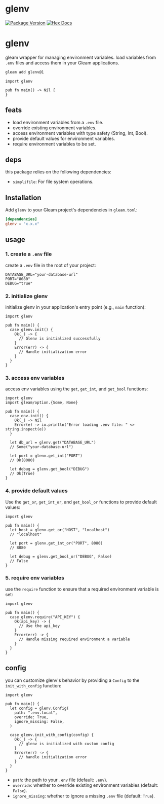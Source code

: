 # glenv

[![Package Version](https://img.shields.io/hexpm/v/glenv)](https://hex.pm/packages/glenv)
[![Hex Docs](https://img.shields.io/badge/hex-docs-ffaff3)](https://hexdocs.pm/glenv/)

# glenv

gleam wrapper for managing environment variables. load variables from `.env` files and access them in your Gleam applications.

```sh
gleam add glenv@1
```
```gleam
import glenv

pub fn main() -> Nil {
}
```

## feats

- load environment variables from a `.env` file.
- override existing environment variables.
- access environment variables with type safety (String, Int, Bool).
- provide default values for environment variables.
- require environment variables to be set.

## deps

this package relies on the following dependencies:
- `simplifile`: For file system operations.

## Installation

Add `glenv` to your Gleam project's dependencies in `gleam.toml`:

```toml
[dependencies]
glenv = "x.x.x"
```

## usage

### 1. create a `.env` file

create a `.env` file in the root of your project:

```
DATABASE_URL="your-database-url"
PORT="8080"
DEBUG="true"
```

### 2. initialize glenv

initialize glenv in your application's entry point (e.g., `main` function):

```gleam
import glenv

pub fn main() {
  case glenv.init() {
    Ok(_) -> {
      // Glenv is initialized successfully
    }
    Error(err) -> {
      // Handle initialization error
    }
  }
}
```

### 3. access env variables

access env variables using the `get`, `get_int`, and `get_bool` functions:

```gleam
import glenv
import gleam/option.{Some, None}

pub fn main() {
  case env.init() {
    Ok(_) -> Nil
    Error(e) -> io.println("Error loading .env file: " <> string.inspect(e))
  }
  
  let db_url = glenv.get("DATABASE_URL")
  // Some("your-database-url")

  let port = glenv.get_int("PORT")
  // Ok(8080)

  let debug = glenv.get_bool("DEBUG")
  // Ok(True)
}
```

### 4. provide default values

Use the `get_or`, `get_int_or`, and `get_bool_or` functions to provide default values:

```gleam
import glenv

pub fn main() {
  let host = glenv.get_or("HOST", "localhost")
  // "localhost"

  let port = glenv.get_int_or("PORT", 8080)
  // 8080

  let debug = glenv.get_bool_or("DEBUG", False)
  // False
}
```

### 5. require env variables

use the `require` function to ensure that a required environment variable is set:

```gleam
import glenv

pub fn main() {
  case glenv.require("API_KEY") {
    Ok(api_key) -> {
      // Use the api_key
    }
    Error(err) -> {
      // Handle missing required environment a variable
    }
  }
}
```

## config

you can customize glenv's behavior by providing a `Config` to the `init_with_config` function:

```gleam
import glenv

pub fn main() {
  let config = glenv.Config(
    path: ".env.local",
    override: True,
    ignore_missing: False,
  )

  case glenv.init_with_config(config) {
    Ok(_) -> {
      // glenv is initialized with custom config
    }
    Error(err) -> {
      // handle initialization error
    }
  }
}
```

- `path`: the path to your `.env` file (default: `.env`).
- `override`: whether to override existing environment variables (default: `False`).
- `ignore_missing`: whether to ignore a missing `.env` file (default: `True`).

